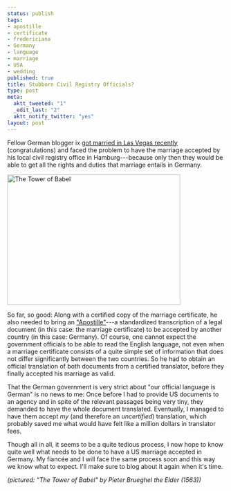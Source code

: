 ```yaml
--- 
status: publish
tags: 
- apostille
- certificate
- fredericiana
- Germany
- language
- marriage
- USA
- wedding
published: true
title: Stubborn Civil Registry Officials?
type: post
meta: 
  aktt_tweeted: "1"
  _edit_last: "2"
  aktt_notify_twitter: "yes"
layout: post
---
```

Fellow German blogger ix <a href="http://wirres.net/article/articleview/5143/1/6/" hreflang="de">got married in Las Vegas recently</a> (congratulations) and faced the problem to have the marriage accepted by his local civil registry office in Hamburg---because only then they would be able to get all the rights and duties that marriage entails in Germany.

<img src="http://fredericiana.com/wp-content/uploads/2009/03/tower-of-babel.jpg" alt="The Tower of Babel" title="The Tower of Babel" width="400" height="302" class="alignnone size-full wp-image-2070" />

So far, so good: Along with a certified copy of the marriage certificate, he also needed to bring an <a href="http://en.wikipedia.org/wiki/Apostille">"Apostille"</a>---a standardized transcription of a legal document (in this case: the marriage certificate) to be accepted by another country (in this case: Germany). Of course, one cannot expect the government officials to be able to read the English language, not even when a marriage certificate consists of a quite simple set of information that does not differ significantly between the two countries. So he had to obtain an official translation of both documents from a certified translator, before they finally accepted his marriage as valid.

That the German government is very strict about "our official language is German" is no news to me: Once before I had to provide US documents to an agency and in spite of the relevant passages being very tiny, they demanded to have the whole document translated. Eventually, I managed to have them accept <em>my</em> (and therefore an <em>uncertified</em>) translation, which probably saved me what would have felt like a million dollars in translator fees.

Though all in all, it seems to be a quite tedious process, I now hope to know quite well what needs to be done to have a US marriage accepted in Germany. My fiancée and I will face the same process soon and this way we know what to expect. I'll make sure to blog about it again when it's time.

<em>(pictured: "The Tower of Babel" by Pieter Brueghel the Elder (1563))</em>
